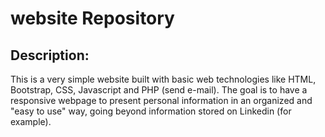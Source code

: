 # website Repository

## Description:
  This is a very simple website built with basic web technologies like HTML, Bootstrap, CSS, Javascript and PHP (send e-mail). 
  The goal is to have a responsive webpage to present personal information in an organized and "easy to use" way, going beyond information stored on Linkedin (for example).
